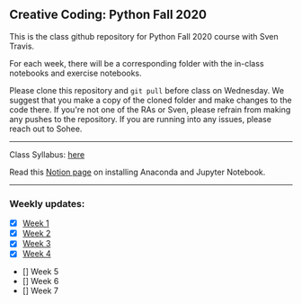 ## Creative Coding: Python Fall 2020

This is the class github repository for Python Fall 2020 course with Sven Travis.

For each week, there will be a corresponding folder with the in-class notebooks and exercise notebooks. 

Please clone this repository and ```git pull``` before class on Wednesday. We suggest that you make a copy of the cloned folder and make changes to the code there. If you're not one of the RAs or Sven, please refrain from making any pushes to the repository. If you are running into any issues, please reach out to Sohee.

----------------------------

Class Syllabus: [here](https://docs.google.com/document/d/1-FSwfnRlbfZqVBROeNoW2HEKJ8INLVnpII1CeAdw9VU/edit?usp=sharing)

Read this [Notion page](https://www.notion.so/anaconda-jupter-notebook-9315faf27f41489aa06806a2851c04e2) on installing Anaconda and Jupyter Notebook.

-----------------------------

### Weekly updates:

- [x] [Week 1](https://github.com/ssoheecho/python-fa20/tree/master/week_01)
- [x] [Week 2](https://github.com/ssoheecho/python-fa20/tree/master/week_02)
- [x] [Week 3](https://github.com/ssoheecho/python-fa20/tree/master/week_03)
- [x] [Week 4](https://github.com/ssoheecho/python-fa20/tree/master/week_04)
- [] Week 5
- [] Week 6
- [] Week 7
